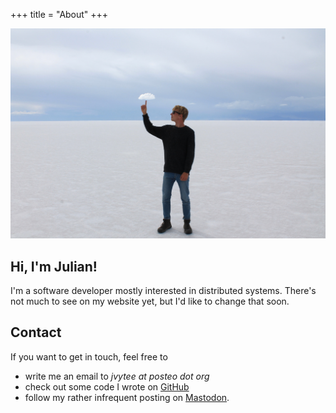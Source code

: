 +++
title = "About"
+++

![](cloud.jpg)

## Hi, I'm Julian!
I'm a software developer mostly interested in distributed systems.
There's not much to see on my website yet, but I'd like to change that soon.

## Contact
If you want to get in touch, feel free to
- write me an email to _jvytee at posteo dot org_ 
- check out some code I wrote on [GitHub](https://github.com/jvytee")
- follow my rather infrequent posting on [Mastodon](https://chaos.social/@jaytee).
